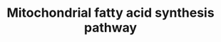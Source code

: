 ---
annotations:
- id: PW:0000026
  parent: classic metabolic pathway
  type: Pathway Ontology
  value: citric acid cycle pathway
- id: PW:0000002
  parent: classic metabolic pathway
  type: Pathway Ontology
  value: classic metabolic pathway
- id: PW:0000026
  parent: classic metabolic pathway
  type: Pathway Ontology
  value: citric acid cycle pathway
authors:
- Madeomuga
- MaintBot
- DeSl
- Eweitz
citedin: ''
communities:
- ONTOX
description: Schematic presentation of the sequence of events. The indicated abbreviations
  follow the nomenclature used for the human enzymes and proteins. ACC, acetyl-CoA
  carboxylase; MCT, malonyl-CoA transferase; ACP, acyl-carrier protein; KAS, ketoacyl
  synthase; KAR, ketoacyl reductase; HTD2, hydroxyacyl-thioester reductase type 2;
  ETR, enoyl-thioester reductase. [J. Kastaniotis et al 2010]
last-edited: 2024-07-28
ndex: 953f9bfc-8b6a-11eb-9e72-0ac135e8bacf
organisms:
- Homo sapiens
redirect_from:
- /index.php/Pathway:WP4317
- /instance/WP4317
- /instance/WP4317_r134830
revision: r134830
schema-jsonld:
- '@context': https://schema.org/
  '@id': https://wikipathways.github.io/pathways/WP4317.html
  '@type': Dataset
  creator:
    '@type': Organization
    name: WikiPathways
  description: Schematic presentation of the sequence of events. The indicated abbreviations
    follow the nomenclature used for the human enzymes and proteins. ACC, acetyl-CoA
    carboxylase; MCT, malonyl-CoA transferase; ACP, acyl-carrier protein; KAS, ketoacyl
    synthase; KAR, ketoacyl reductase; HTD2, hydroxyacyl-thioester reductase type
    2; ETR, enoyl-thioester reductase. [J. Kastaniotis et al 2010]
  keywords:
  - 3-Hydroxyacyl-ACP
  - 3-Ketoacyl-ACP
  - ACACA
  - ATP
  - Acetyl-CoA
  - Acetyl/Acyl-ACP
  - CO2
  - H
  - HSD17B12
  - 'HTD2 '
  - KAS
  - MCAT
  - MECR
  - Malonyl-ACP
  - Malonyl-CoA
  - NADP
  - NADPH
  - Octanoyl-ACP
  - Trans-2-enoyl-ACP
  - water
  license: CC0
  name: Mitochondrial fatty acid synthesis pathway
seo: CreativeWork
title: Mitochondrial fatty acid synthesis pathway
wpid: WP4317
---